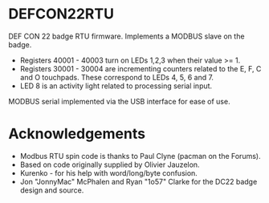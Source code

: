 DEFCON22RTU
===========

DEF CON 22 badge RTU firmware.  Implements a MODBUS slave on the badge.

- Registers 40001 - 40003 turn on LEDs 1,2,3 when their value >= 1.
- Registers 30001 - 30004 are incrementing counters related to the E, F, C and O touchpads.  These correspond to LEDs 4, 5, 6 and 7.
- LED 8 is an activity light related to processing serial input.

MODBUS serial implemented via the USB interface for ease of use.


Acknowledgements
================

- Modbus RTU spin code is thanks to Paul Clyne (pacman on the Forums).
- Based on code originally supplied by Olivier Jauzelon.
- Kurenko - for his help with word/long/byte confusion.
- Jon "JonnyMac" McPhalen and Ryan "1o57" Clarke for the DC22 badge design and source.

